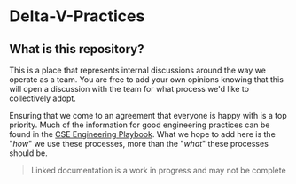 # Delta-V-Practices

## What is this repository?
This is a place that represents internal discussions around the way we operate as a team. You are free to add your own opinions knowing that this will open a discussion with the team for what process we'd like to collectively adopt. 

Ensuring that we come to an agreement that everyone is happy with is a top priority. Much of the information for good engineering practices can be found in the [CSE Engineering Playbook](https://github.com/microsoft/code-with-engineering-playbook). What we hope to add here is the "*how*" we use these processes, more than the "*what*" these processes should be.

> Linked documentation is a work in progress and may not be complete

